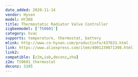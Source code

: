 ```yaml
---
date_added: 2020-11-14
vendor: Hysen
model: HY368
title: Thermostatic Radiator Valve Controller
zigbeemodel: ['TS0601']
category: hvac
supports: temperature, thermostat, battery
mlink: http://www.cn-hysen.com/productinfo/437633.html
link: https://www.aliexpress.com/item/4001239871398.html
link2: 
compatible: [z2m,iob,deconz,zha]
z2m: TS0601_thermostat
deconz: 3105
---
```

